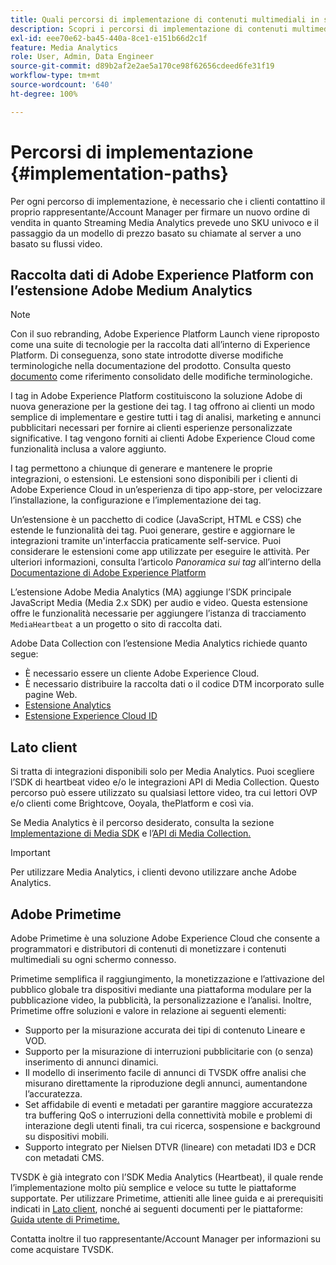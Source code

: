 ```yaml
---
title: Quali percorsi di implementazione di contenuti multimediali in streaming sono disponibili?
description: Scopri i percorsi di implementazione di contenuti multimediali in streaming di Adobe, inclusa la raccolta dati di Adobe Experience Platform.
exl-id: eee70e62-ba45-440a-8ce1-e151b66d2c1f
feature: Media Analytics
role: User, Admin, Data Engineer
source-git-commit: d89b2af2e2ae5a170ce98f62656cdeed6fe31f19
workflow-type: tm+mt
source-wordcount: '640'
ht-degree: 100%

---
```


# Percorsi di implementazione {#implementation-paths}

Per ogni percorso di implementazione, è necessario che i clienti contattino il proprio rappresentante/Account Manager per firmare un nuovo ordine di vendita in quanto Streaming Media Analytics prevede uno SKU univoco e il passaggio da un modello di prezzo basato su chiamate al server a uno basato su flussi video.

## Raccolta dati di Adobe Experience Platform con l’estensione Adobe Medium Analytics

>[!NOTE]
>Con il suo rebranding, Adobe Experience Platform Launch viene riproposto come una suite di tecnologie per la raccolta dati all’interno di Experience Platform. Di conseguenza, sono state introdotte diverse modifiche terminologiche nella documentazione del prodotto. Consulta questo [documento](https://experienceleague.adobe.com/docs/experience-platform/tags/term-updates.html?lang=it) come riferimento consolidato delle modifiche terminologiche.


I tag in Adobe Experience Platform costituiscono la soluzione Adobe di nuova generazione per la gestione dei tag. I tag offrono ai clienti un modo semplice di implementare e gestire tutti i tag di analisi, marketing e annunci pubblicitari necessari per fornire ai clienti esperienze personalizzate significative. I tag vengono forniti ai clienti Adobe Experience Cloud come funzionalità inclusa a valore aggiunto.

I tag permettono a chiunque di generare e mantenere le proprie integrazioni, o estensioni. Le estensioni sono disponibili per i clienti di Adobe Experience Cloud in un’esperienza di tipo app-store, per velocizzare l’installazione, la configurazione e l’implementazione dei tag.

Un’estensione è un pacchetto di codice (JavaScript, HTML e CSS) che estende le funzionalità dei tag. Puoi generare, gestire e aggiornare le integrazioni tramite un&#39;interfaccia praticamente self-service. Puoi considerare le estensioni come app utilizzate per eseguire le attività. Per ulteriori informazioni, consulta l’articolo *Panoramica sui tag* all’interno della [Documentazione di Adobe Experience Platform](https://experienceleague.adobe.com/docs/experience-platform/tags/home.html?lang=it)

L’estensione Adobe Media Analytics (MA) aggiunge l’SDK principale JavaScript Media (Media 2.x SDK) per audio e video. Questa estensione offre le funzionalità necessarie per aggiungere l’istanza di tracciamento `MediaHeartbeat` a un progetto o sito di raccolta dati.

Adobe Data Collection con l’estensione Media Analytics richiede quanto segue:
* È necessario essere un cliente Adobe Experience Cloud.
* È necessario distribuire la raccolta dati o il codice DTM incorporato sulle pagine Web.
* [Estensione Analytics](https://experienceleague.adobe.com/docs/experience-platform/tags/extensions/adobe/analytics/overview.html?lang=it)
* [Estensione Experience Cloud ID](https://experienceleague.adobe.com/docs/experience-platform/tags/extensions/adobe/id-service/overview.html?lang=it)


## Lato client 

Si tratta di integrazioni disponibili solo per Media Analytics. Puoi scegliere l’SDK di heartbeat video e/o le integrazioni API di Media Collection. Questo percorso può essere utilizzato su qualsiasi lettore video, tra cui lettori OVP e/o clienti come Brightcove, Ooyala, thePlatform e così via.

Se Media Analytics è il percorso desiderato, consulta la sezione [Implementazione di Media SDK](/help/sdk-implement/setup/setup-overview.md) e l’[API di Media Collection.](/help/media-collection-api/mc-api-overview.md)

>[!IMPORTANT]
>Per utilizzare Media Analytics, i clienti devono utilizzare anche Adobe Analytics.

## Adobe Primetime

Adobe Primetime è una soluzione Adobe Experience Cloud che consente a programmatori e distributori di contenuti di monetizzare i contenuti multimediali su ogni schermo connesso.

Primetime semplifica il raggiungimento, la monetizzazione e l’attivazione del pubblico globale tra dispositivi mediante una piattaforma modulare per la pubblicazione video, la pubblicità, la personalizzazione e l’analisi. Inoltre, Primetime offre soluzioni e valore in relazione ai seguenti elementi:

* Supporto per la misurazione accurata dei tipi di contenuto Lineare e VOD.
* Supporto per la misurazione di interruzioni pubblicitarie con (o senza) inserimento di annunci dinamici.
* Il modello di inserimento facile di annunci di TVSDK offre analisi che misurano direttamente la riproduzione degli annunci, aumentandone l’accuratezza.
* Set affidabile di eventi e metadati per garantire maggiore accuratezza tra buffering QoS o interruzioni della connettività mobile e problemi di interazione degli utenti finali, tra cui ricerca, sospensione e background su dispositivi mobili.
* Supporto integrato per Nielsen DTVR (lineare) con metadati ID3 e DCR con metadati CMS.


TVSDK è già integrato con l’SDK Media Analytics (Heartbeat), il quale rende l’implementazione molto più semplice e veloce su tutte le piattaforme supportate. Per utilizzare Primetime, attieniti alle linee guida e ai prerequisiti indicati in [Lato client](/help/intro-to-ava/implementation-paths/client-side-path.md), nonché ai seguenti documenti per le piattaforme: [Guida utente di Primetime.](https://helpx.adobe.com/it/primetime/user-guide.html)

Contatta inoltre il tuo rappresentante/Account Manager per informazioni su come acquistare TVSDK.
